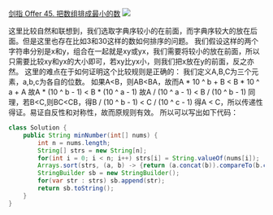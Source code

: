[剑指 Offer 45. 把数组排成最小的数](https://leetcode-cn.com/problems/ba-shu-zu-pai-cheng-zui-xiao-de-shu-lcof/)
![](https://img2022.cnblogs.com/blog/2272548/202201/2272548-20220130222821518-1931676051.png)

这里比较自然和联想到，我们选取字典序较小的在前面，而字典序较大的放在后面。但是这里也存在比如3和30这样的数如何排序的问题。
我们假设这样的两个字符串分别是x和y，组合在一起就是xy或yx，我们需要将较小的放在前面，所以只需要比较xy和yx的大小即可，若xy比yx小，则我们把x放在y的前面，反之亦然。
这里的难点在于如何证明这个比较规则是正确的：
我们定义A,B,C为三个元素，a,b,c为各自的位数。
如果A<B，则AB<BA，故而A * 10 ^ b + B < B * 10 ^ a + A
故A * (10 ^ b - 1) < B * (10 ^ a - 1)
故A / (10 ^ a - 1) < B / (10 ^ b - 1)
同理，若B<C,则BC<CB，得B / (10 ^ b - 1) < C / (10 ^ c - 1)
得A < C，所以传递性得证。易证自反性和对称性，故而原规则有效。
所以可以写出如下代码：
```java
class Solution {
    public String minNumber(int[] nums) {
        int n = nums.length;
        String[] strs = new String[n];
        for(int i = 0; i < n; i++) strs[i] = String.valueOf(nums[i]);
        Arrays.sort(strs, (a, b) -> {return (a.concat(b)).compareTo(b.concat(a));});
        StringBuilder sb = new StringBuilder();
        for(var str : strs) sb.append(str);
        return sb.toString();
    }
}
```